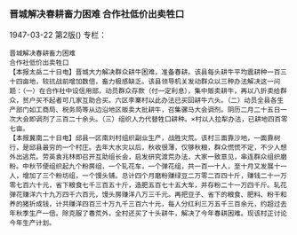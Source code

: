### 晋城解决春耕畜力困难  合作社低价出卖牲口

1947-03-22
第2版()
专栏：

    晋城解决春耕畜力困难
    合作社低价出卖牲口
    【本报太岳二十日电】晋城大力解决群众耕牛困难，准备春耕。该县每头耕牛平均震耕种一百三十四亩地，较抗战前增加数倍，畜力极感缺乏。该县领导机关发动群众以三种办法解决这一问题：（一）在合作社中设信用部，动员群众存款（付一定利息），集中贩卖耕牛，再以八折卖给群众，贫户买不起者可几家互助合买。六区李寨村以此办法已买回耕牛六头。（二）动员全县各生产部门如工商局、税务局等从边沿地区贩卖大批耕牛，召集骡马大会调剂。阴历二月二十五日一次大会即调剂了三百二十余头。（三）组织人力代替牲口耕种。×村以人拉犁办法，已耕地四百零七亩。
    【本报冀南二十日电】邱县一区南刘村组织副业生产，战胜灾荒。该村三面靠沙地，一面靠树行，是邱县最穷的一个村庄。去年大水灾以后，秋收很薄，仅够秋粮，群众慌慌不定，不少人想外出逃荒。劳英袁兆林即召开互助组长会，启发研究渡荒办法，大家一致意见，串连群众组织磨粉。中秋节便组织起九个粉房组，一个轧花车，一个弹花组，共一百一十人，至十月又发展十一人，增加了三个粉坊组，一个馒头铺。总计四个月磨粉赚绿豆二万零二百四十斤，赚钱二十一万零七百六十元，省下粮食七千三百五十斤，造肥五百七十五大车，并存粉二十一万四千斤。轧花弹花赚洋六十九万四千六百元，馒头房赚洋八万三千元。再把豆子、省下的粮食、肥料、粉干和养的猪折成钱，计共赚洋四百三十万九千三百六十元，每人分红利三万五千三百余元，约超过去年秋季生产一倍。除克服了春荒外，全村还买了十头耕牛，解决了今年春耕困难。现该村正讨论今年生产计划。
